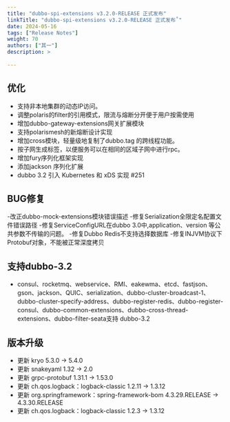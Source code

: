 ```yaml
---
title: "dubbo-spi-extensions v3.2.0-RELEASE 正式发布"
linkTitle: "dubbo-spi-extensions v3.2.0-RELEASE 正式发布˚"
date: 2024-05-16
tags: ["Release Notes"]
weight: 70
authors: ["其一"]
description: >
    
---
```


## 优化
- 支持非本地集群的动态IP访问。
- 调整polaris的filter的引用模式，限流与熔断分开便于用户按需使用
- 增加dubbo-gateway-extensions网关扩展模块
- 支持polarismesh的新熔断设计实现
- 增加cross模块，轻量级地复制了dubbo.tag 的跨线程功能。
- 按子网生成标签，以便服务可以在相同的区域子网中进行rpc。
- 增加fury序列化框架实现
- 添加jackson 序列化扩展 
- dubbo 3.2 引入 Kubernetes 和 xDS 实现 #251

## BUG修复
-改正dubbo-mock-extensions模块错误描述
-修复Serialization全限定名配置文件错误路径
-修复ServiceConfigURL在dubbo 3.0中,application、version 等公共参数不传输的问题。
-修复Dubbo Redis不支持选择数据库
-修复INJVM协议下Protobuf对象，不能被正常深度拷贝

## 支持dubbo-3.2
- consul、rocketmq、webservice、RMI、eakewma、etcd、fastjson、gson、jackson、QUIC、serialization、dubbo-cluster-broadcast-1、dubbo-cluster-specify-address、dubbo-register-redis、dubbo-register-consul、dubbo-common-extensions、dubbo-cross-thread-extensions、dubbo-filter-seata支持 dubbo-3.2

## 版本升级
- 更新 kryo 5.3.0 -> 5.4.0 
- 更新 snakeyaml 1.32 -> 2.0 
- 更新 grpc-protobuf 1.31.1 -> 1.53.0 
- 更新 ch.qos.logback：logback-classic 1.2.11 -> 1.3.12 
- 更新 org.springframework：spring-framework-bom 4.3.29.RELEASE -> 4.3.30.RELEASE 
- 更新 ch.qos.logback：logback-classic 1.2.3 -> 1.3.12 
